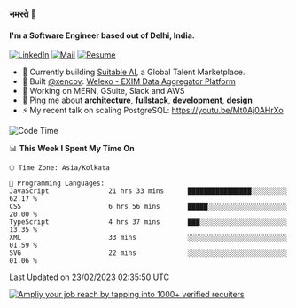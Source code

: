 ### नमस्ते 🙏

#### I'm a Software Engineer based out of Delhi, India.

[![LinkedIn](https://img.shields.io/badge/linkedin-%230077B5.svg)](https://linkedin.com/in/sambhav2612)
[![Mail](https://img.shields.io/badge/gmail-D14836)](mailto:sambhavjain2612@gmail.com)
[![Resume](https://img.shields.io/badge/resume-%23#FFFF00.svg)](https://mega.nz/file/IjA3yaoB#BFfQg1-aKva0piAd_wWs8Hf5dlnYRQ2ZkwtYwNMzBhA)

- 🏢 Currently building [Suitable AI](https://suitable.ai), a Global Talent Marketplace.
- 💅 Built [@xencov](https://github.com/xencov): [Welexo - EXIM Data Aggregator Platform](https://welexo.com)
- 🌱 Working on MERN, GSuite, Slack and AWS
- 💬 Ping me about **architecture**, **fullstack**, **development**, **design**
- ⚡️ My recent talk on scaling PostgreSQL: https://youtu.be/Mt0Aj0AHrXo

<!--START_SECTION:waka-->
![Code Time](http://img.shields.io/badge/Code%20Time-3%2C173%20hrs%2047%20mins-blue)

📊 **This Week I Spent My Time On** 

```text
🕑︎ Time Zone: Asia/Kolkata

💬 Programming Languages: 
JavaScript               21 hrs 33 mins      ████████████████░░░░░░░░░   62.17 % 
CSS                      6 hrs 56 mins       █████░░░░░░░░░░░░░░░░░░░░   20.00 % 
TypeScript               4 hrs 37 mins       ███░░░░░░░░░░░░░░░░░░░░░░   13.35 % 
XML                      33 mins             ░░░░░░░░░░░░░░░░░░░░░░░░░   01.59 % 
SVG                      22 mins             ░░░░░░░░░░░░░░░░░░░░░░░░░   01.06 % 
```


 Last Updated on 23/02/2023 02:35:50 UTC
<!--END_SECTION:waka-->

[![Ampliy your job reach by tapping into 1000+ verified recuiters](https://user-images.githubusercontent.com/19583619/212717528-45b497fd-e886-4452-90fe-93829667bd63.png)](https://app.suitable.ai/login)

